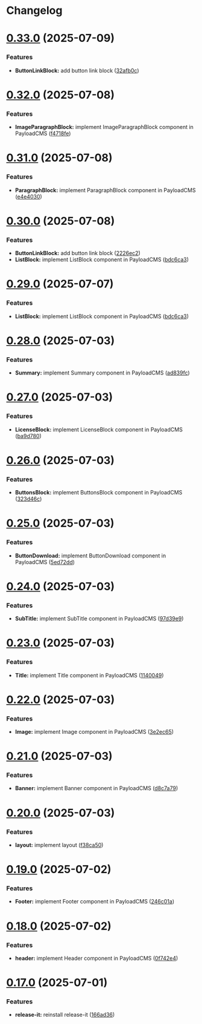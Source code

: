 # Changelog

# [0.33.0](https://github.com/fableLab/website-fable-lab/compare/0.32.0...0.33.0) (2025-07-09)


### Features

* **ButtonLinkBlock:** add button link block ([32afb0c](https://github.com/fableLab/website-fable-lab/commit/32afb0c6408647785ee758b6a969a5b694255623))

# [0.32.0](https://github.com/fableLab/website-fable-lab/compare/0.31.0...0.32.0) (2025-07-08)


### Features

* **ImageParagraphBlock:** implement ImageParagraphBlock component in PayloadCMS ([f4718fe](https://github.com/fableLab/website-fable-lab/commit/f4718fee26104f05134f7c0d382f8ddb35745b1e))

# [0.31.0](https://github.com/fableLab/website-fable-lab/compare/0.30.0...0.31.0) (2025-07-08)


### Features

* **ParagraphBlock:** implement ParagraphBlock component in PayloadCMS ([e4e4030](https://github.com/fableLab/website-fable-lab/commit/e4e4030d5ce20dd06e2ecd911568b402ae229097))

# [0.30.0](https://github.com/fableLab/website-fable-lab/compare/0.28.0...0.30.0) (2025-07-08)


### Features

* **ButtonLinkBlock:** add button link block ([2226ec2](https://github.com/fableLab/website-fable-lab/commit/2226ec200b2496ab0125165de761cd7227feedfa))
* **ListBlock:** implement ListBlock component in PayloadCMS ([bdc6ca3](https://github.com/fableLab/website-fable-lab/commit/bdc6ca336d6410737b745ee7cd8eca96034ba6ce))

# [0.29.0](https://github.com/fableLab/website-fable-lab/compare/0.28.0...0.29.0) (2025-07-07)


### Features

* **ListBlock:** implement ListBlock component in PayloadCMS ([bdc6ca3](https://github.com/fableLab/website-fable-lab/commit/bdc6ca336d6410737b745ee7cd8eca96034ba6ce))

# [0.28.0](https://github.com/fableLab/website-fable-lab/compare/0.27.0...0.28.0) (2025-07-03)


### Features

* **Summary:** implement Summary component in PayloadCMS ([ad839fc](https://github.com/fableLab/website-fable-lab/commit/ad839fc6386d91e6f852674d644613bda2109608))

# [0.27.0](https://github.com/fableLab/website-fable-lab/compare/0.26.0...0.27.0) (2025-07-03)


### Features

* **LicenseBlock:** implement LicenseBlock component in PayloadCMS ([ba9d780](https://github.com/fableLab/website-fable-lab/commit/ba9d7807fab955bda8782275d4a927c8529ee9ab))

# [0.26.0](https://github.com/fableLab/website-fable-lab/compare/0.25.0...0.26.0) (2025-07-03)


### Features

* **ButtonsBlock:** implement ButtonsBlock component in PayloadCMS ([323d46c](https://github.com/fableLab/website-fable-lab/commit/323d46c4a1cdcf11dd8eb640a213d13a21eced59))

# [0.25.0](https://github.com/fableLab/website-fable-lab/compare/0.24.0...0.25.0) (2025-07-03)


### Features

* **ButtonDownload:** implement ButtonDownload component in PayloadCMS ([5ed72dd](https://github.com/fableLab/website-fable-lab/commit/5ed72dd18c209f336aa7f41dabd3e5ed83067815))

# [0.24.0](https://github.com/fableLab/website-fable-lab/compare/0.23.0...0.24.0) (2025-07-03)


### Features

* **SubTitle:** implement SubTitle component in PayloadCMS ([97d39e9](https://github.com/fableLab/website-fable-lab/commit/97d39e94a905c3f0ebe8a0758875469ca7c439ff))

# [0.23.0](https://github.com/fableLab/website-fable-lab/compare/0.22.0...0.23.0) (2025-07-03)


### Features

* **Title:** implement Title component in PayloadCMS ([1140049](https://github.com/fableLab/website-fable-lab/commit/114004999964a3a34122db059898dd12d79e29e5))

# [0.22.0](https://github.com/fableLab/website-fable-lab/compare/0.21.0...0.22.0) (2025-07-03)


### Features

* **Image:** implement Image component in PayloadCMS ([3e2ec65](https://github.com/fableLab/website-fable-lab/commit/3e2ec657c842b25534bddc451d1402ebc29a61e4))

# [0.21.0](https://github.com/fableLab/website-fable-lab/compare/0.20.0...0.21.0) (2025-07-03)


### Features

* **Banner:** implement Banner component in PayloadCMS ([d8c7a79](https://github.com/fableLab/website-fable-lab/commit/d8c7a798abec2e8951cd5b37de50cb46c4e1d1de))

# [0.20.0](https://github.com/fableLab/website-fable-lab/compare/0.19.0...0.20.0) (2025-07-03)


### Features

* **layout:** implement layout ([f38ca50](https://github.com/fableLab/website-fable-lab/commit/f38ca507481c84bf4d47d39a781af9dcc958cc7a))

# [0.19.0](https://github.com/fableLab/website-fable-lab/compare/0.18.0...0.19.0) (2025-07-02)


### Features

* **Footer:** implement Footer component in PayloadCMS ([246c01a](https://github.com/fableLab/website-fable-lab/commit/246c01ac68e15075b226bd7eaff16842fcb0ebc3))

# [0.18.0](https://github.com/fableLab/website-fable-lab/compare/0.17.0...0.18.0) (2025-07-02)


### Features

* **header:** implement Header component in PayloadCMS ([0f742e4](https://github.com/fableLab/website-fable-lab/commit/0f742e48654e219ba8f6b41d38444208c414d559))

# [0.17.0](https://github.com/fableLab/website-fable-lab/compare/0.16.0...0.17.0) (2025-07-01)


### Features

* **release-it:** reinstall release-it ([166ad36](https://github.com/fableLab/website-fable-lab/commit/166ad36b86a51be3d4baf1c868d012a58a9884ed))
